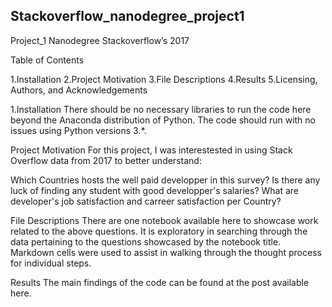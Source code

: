 ## Stackoverflow_nanodegree_project1
Project_1 Nanodegree Stackoverflow’s 2017

Table of Contents

1.Installation
2.Project Motivation
3.File Descriptions
4.Results
5.Licensing, Authors, and Acknowledgements


1.Installation
 There should be no necessary libraries to run the code here beyond the Anaconda distribution of Python. The code  should run with no issues using Python versions 3.*.

Project Motivation
 For this project, I was interestested in using Stack Overflow data from 2017 to better understand:

 Which Countries hosts the well paid developper in this survey?
 Is there any luck of finding any student with good developper's salaries?
 What are developer's job satisfaction and carreer satisfaction per Country?

File Descriptions
 There are one notebook available here to showcase work related to the above questions. It is  exploratory in searching through the data pertaining to the questions showcased by the notebook title. Markdown  cells were used to assist in walking through the thought process for individual steps.

Results
The main findings of the code can be found at the post available here.
